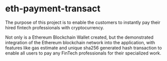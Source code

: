 # eth-payment-transact
The purpose of this project is to enable the customers to instantly pay their hired fintech professionals with cryptocurrency.

Not only is a Ethereum Blockchain Wallet created, but the demonstrated integration of the Ethereum blockchain network into the application, with features like gas estimate and unique sha256 generated hash transaction to enable all users to pay any FinTech professionals for their specialized work.
